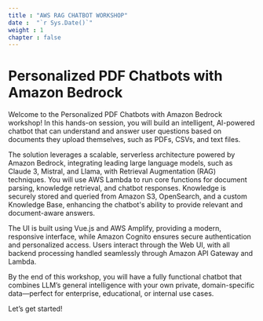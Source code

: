 ```yaml
---
title : "AWS RAG CHATBOT WORKSHOP"
date :  "`r Sys.Date()`" 
weight : 1 
chapter : false
---
```

# Personalized PDF Chatbots with Amazon Bedrock

Welcome to the Personalized PDF Chatbots with Amazon Bedrock workshop! In this hands-on session, you will build an intelligent, AI-powered chatbot that can understand and answer user questions based on documents they upload themselves, such as PDFs, CSVs, and text files.

The solution leverages a scalable, serverless architecture powered by Amazon Bedrock, integrating leading large language models, such as Claude 3, Mistral, and Llama, with Retrieval Augmentation (RAG) techniques. You will use AWS Lambda to run core functions for document parsing, knowledge retrieval, and chatbot responses. Knowledge is securely stored and queried from Amazon S3, OpenSearch, and a custom Knowledge Base, enhancing the chatbot's ability to provide relevant and document-aware answers.

The UI is built using Vue.js and AWS Amplify, providing a modern, responsive interface, while Amazon Cognito ensures secure authentication and personalized access. Users interact through the Web UI, with all backend processing handled seamlessly through Amazon API Gateway and Lambda.

By the end of this workshop, you will have a fully functional chatbot that combines LLM’s general intelligence with your own private, domain-specific data—perfect for enterprise, educational, or internal use cases.

Let’s get started!